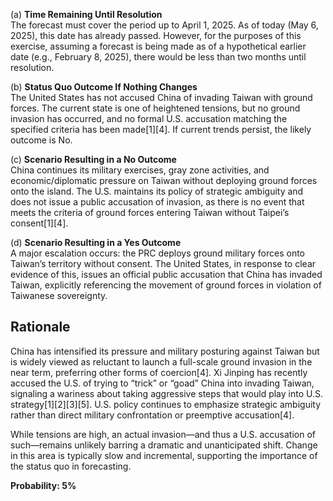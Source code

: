 (a) **Time Remaining Until Resolution**  
The forecast must cover the period up to April 1, 2025. As of today (May 6, 2025), this date has already passed. However, for the purposes of this exercise, assuming a forecast is being made as of a hypothetical earlier date (e.g., February 8, 2025), there would be less than two months until resolution.

(b) **Status Quo Outcome If Nothing Changes**  
The United States has not accused China of invading Taiwan with ground forces. The current state is one of heightened tensions, but no ground invasion has occurred, and no formal U.S. accusation matching the specified criteria has been made[1][4]. If current trends persist, the likely outcome is No.

(c) **Scenario Resulting in a No Outcome**  
China continues its military exercises, gray zone activities, and economic/diplomatic pressure on Taiwan without deploying ground forces onto the island. The U.S. maintains its policy of strategic ambiguity and does not issue a public accusation of invasion, as there is no event that meets the criteria of ground forces entering Taiwan without Taipei’s consent[1][4].

(d) **Scenario Resulting in a Yes Outcome**  
A major escalation occurs: the PRC deploys ground military forces onto Taiwan’s territory without consent. The United States, in response to clear evidence of this, issues an official public accusation that China has invaded Taiwan, explicitly referencing the movement of ground forces in violation of Taiwanese sovereignty.

## Rationale

China has intensified its pressure and military posturing against Taiwan but is widely viewed as reluctant to launch a full-scale ground invasion in the near term, preferring other forms of coercion[4]. Xi Jinping has recently accused the U.S. of trying to “trick” or “goad” China into invading Taiwan, signaling a wariness about taking aggressive steps that would play into U.S. strategy[1][2][3][5]. U.S. policy continues to emphasize strategic ambiguity rather than direct military confrontation or preemptive accusation[4].

While tensions are high, an actual invasion—and thus a U.S. accusation of such—remains unlikely barring a dramatic and unanticipated shift. Change in this area is typically slow and incremental, supporting the importance of the status quo in forecasting.

**Probability: 5%**